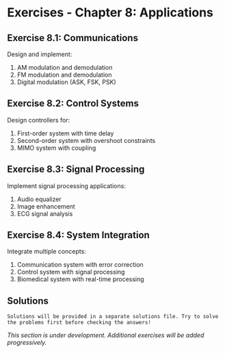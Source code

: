 # Exercises - Chapter 8: Applications

## Exercise 8.1: Communications

Design and implement:

1. AM modulation and demodulation
2. FM modulation and demodulation
3. Digital modulation (ASK, FSK, PSK)

## Exercise 8.2: Control Systems

Design controllers for:

1. First-order system with time delay
2. Second-order system with overshoot constraints
3. MIMO system with coupling

## Exercise 8.3: Signal Processing

Implement signal processing applications:

1. Audio equalizer
2. Image enhancement
3. ECG signal analysis

## Exercise 8.4: System Integration

Integrate multiple concepts:

1. Communication system with error correction
2. Control system with signal processing
3. Biomedical system with real-time processing

## Solutions

```{admonition} Note
Solutions will be provided in a separate solutions file. Try to solve the problems first before checking the answers!
```

*This section is under development. Additional exercises will be added progressively.*
